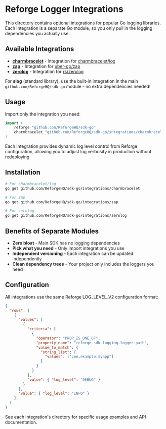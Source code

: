 # Reforge Logger Integrations

This directory contains optional integrations for popular Go logging libraries. Each integration is a separate Go module, so you only pull in the logging dependencies you actually use.

## Available Integrations

- **[charmbracelet](./charmbracelet)** - Integration for [charmbracelet/log](https://github.com/charmbracelet/log)
- **[zap](./zap)** - Integration for [uber-go/zap](https://github.com/uber-go/zap)
- **[zerolog](./zerolog)** - Integration for [rs/zerolog](https://github.com/rs/zerolog)

For **slog** (standard library), use the built-in integration in the main `github.com/ReforgeHQ/sdk-go` module - no extra dependencies needed!

## Usage

Import only the integration you need:

```go
import (
    reforge "github.com/ReforgeHQ/sdk-go"
    charmbracelet "github.com/ReforgeHQ/sdk-go/integrations/charmbracelet"
)
```

Each integration provides dynamic log level control from Reforge configuration, allowing you to adjust log verbosity in production without redeploying.

## Installation

```bash
# For charmbracelet/log
go get github.com/ReforgeHQ/sdk-go/integrations/charmbracelet

# For zap
go get github.com/ReforgeHQ/sdk-go/integrations/zap

# For zerolog
go get github.com/ReforgeHQ/sdk-go/integrations/zerolog
```

## Benefits of Separate Modules

- **Zero bloat** - Main SDK has no logging dependencies
- **Pick what you need** - Only import integrations you use
- **Independent versioning** - Each integration can be updated independently
- **Clean dependency trees** - Your project only includes the loggers you need

## Configuration

All integrations use the same Reforge LOG_LEVEL_V2 configuration format:

```json
{
  "rows": [
    {
      "values": [
        {
          "criteria": [
            {
              "operator": "PROP_IS_ONE_OF",
              "property_name": "reforge-sdk-logging.logger-path",
              "value_to_match": {
                "string_list": {
                  "values": ["com.example.myapp"]
                }
              }
            }
          ],
          "value": { "log_level": "DEBUG" }
        }
      ],
      "value": { "log_level": "INFO" }
    }
  ]
}
```

See each integration's directory for specific usage examples and API documentation.
